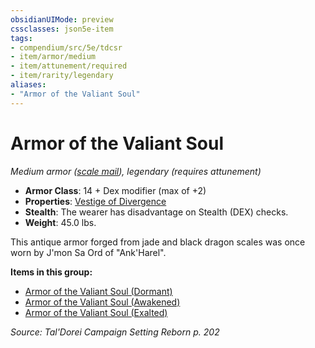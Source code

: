 ```yaml
---
obsidianUIMode: preview
cssclasses: json5e-item
tags:
- compendium/src/5e/tdcsr
- item/armor/medium
- item/attunement/required
- item/rarity/legendary
aliases: 
- "Armor of the Valiant Soul"
---
```

# Armor of the Valiant Soul
*Medium armor ([scale mail](Mechanics/items/scale-mail.md)), legendary (requires attunement)*  

- **Armor Class**: 14 + Dex modifier (max of +2)
- **Properties**: [Vestige of Divergence](Mechanics/Rules/item-properties.md#Vestige%20of%20Divergence)
- **Stealth**: The wearer has disadvantage on Stealth (DEX) checks.
- **Weight**: 45.0 lbs.

This antique armor forged from jade and black dragon scales was once worn by J'mon Sa Ord of "Ank'Harel".

**Items in this group:**

- [Armor of the Valiant Soul (Dormant)](Mechanics/items/armor-of-the-valiant-soul-dormant-tdcsr.md)
- [Armor of the Valiant Soul (Awakened)](Mechanics/items/armor-of-the-valiant-soul-awakened-tdcsr.md)
- [Armor of the Valiant Soul (Exalted)](Mechanics/items/armor-of-the-valiant-soul-exalted-tdcsr.md)

*Source: Tal'Dorei Campaign Setting Reborn p. 202*